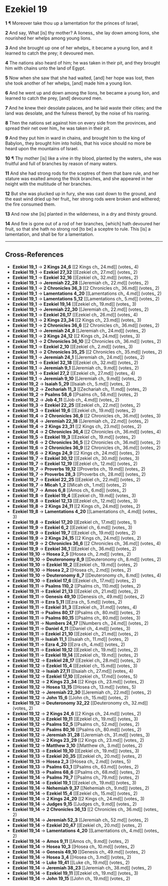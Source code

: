 # Ezekiel 19

**1** ¶ Moreover take thou up a lamentation for the princes of Israel,

**2** And say, What [is] thy mother? A lioness_ she lay down among lions, she nourished her whelps among young lions.

**3** And she brought up one of her whelps_ it became a young lion, and it learned to catch the prey; it devoured men.

**4** The nations also heard of him; he was taken in their pit, and they brought him with chains unto the land of Egypt.

**5** Now when she saw that she had waited, [and] her hope was lost, then she took another of her whelps, [and] made him a young lion.

**6** And he went up and down among the lions, he became a young lion, and learned to catch the prey, [and] devoured men.

**7** And he knew their desolate palaces, and he laid waste their cities; and the land was desolate, and the fulness thereof, by the noise of his roaring.

**8** Then the nations set against him on every side from the provinces, and spread their net over him_ he was taken in their pit.

**9** And they put him in ward in chains, and brought him to the king of Babylon_ they brought him into holds, that his voice should no more be heard upon the mountains of Israel.

**10** ¶ Thy mother [is] like a vine in thy blood, planted by the waters_ she was fruitful and full of branches by reason of many waters.

**11** And she had strong rods for the sceptres of them that bare rule, and her stature was exalted among the thick branches, and she appeared in her height with the multitude of her branches.

**12** But she was plucked up in fury, she was cast down to the ground, and the east wind dried up her fruit_ her strong rods were broken and withered; the fire consumed them.

**13** And now she [is] planted in the wilderness, in a dry and thirsty ground.

**14** And fire is gone out of a rod of her branches, [which] hath devoured her fruit, so that she hath no strong rod [to be] a sceptre to rule. This [is] a lamentation, and shall be for a lamentation.

---

## Cross-References

- **Ezekiel 19_1** → **2 Kings 24_6** [[2 Kings ch_ 24.md]] (votes_ 4)
- **Ezekiel 19_1** → **Ezekiel 27_32** [[Ezekiel ch_ 27.md]] (votes_ 2)
- **Ezekiel 19_1** → **Ezekiel 32_16** [[Ezekiel ch_ 32.md]] (votes_ 2)
- **Ezekiel 19_1** → **Jeremiah 22_28** [[Jeremiah ch_ 22.md]] (votes_ 2)
- **Ezekiel 19_1** → **2 Chronicles 36_3** [[2 Chronicles ch_ 36.md]] (votes_ 2)
- **Ezekiel 19_1** → **Lamentations 4_20** [[Lamentations ch_ 4.md]] (votes_ 2)
- **Ezekiel 19_1** → **Lamentations 5_12** [[Lamentations ch_ 5.md]] (votes_ 2)
- **Ezekiel 19_1** → **Ezekiel 19_14** [[Ezekiel ch_ 19.md]] (votes_ 3)
- **Ezekiel 19_1** → **Jeremiah 22_30** [[Jeremiah ch_ 22.md]] (votes_ 2)
- **Ezekiel 19_1** → **Ezekiel 26_17** [[Ezekiel ch_ 26.md]] (votes_ 4)
- **Ezekiel 19_1** → **2 Kings 23_34** [[2 Kings ch_ 23.md]] (votes_ 3)
- **Ezekiel 19_1** → **2 Chronicles 36_6** [[2 Chronicles ch_ 36.md]] (votes_ 2)
- **Ezekiel 19_1** → **Jeremiah 24_8** [[Jeremiah ch_ 24.md]] (votes_ 2)
- **Ezekiel 19_1** → **2 Kings 24_12** [[2 Kings ch_ 24.md]] (votes_ 3)
- **Ezekiel 19_1** → **2 Chronicles 36_10** [[2 Chronicles ch_ 36.md]] (votes_ 2)
- **Ezekiel 19_1** → **Ezekiel 2_10** [[Ezekiel ch_ 2.md]] (votes_ 3)
- **Ezekiel 19_1** → **2 Chronicles 35_25** [[2 Chronicles ch_ 35.md]] (votes_ 2)
- **Ezekiel 19_1** → **Jeremiah 24_1** [[Jeremiah ch_ 24.md]] (votes_ 2)
- **Ezekiel 19_1** → **Ezekiel 32_18** [[Ezekiel ch_ 32.md]] (votes_ 2)
- **Ezekiel 19_1** → **Jeremiah 9_1** [[Jeremiah ch_ 9.md]] (votes_ 2)
- **Ezekiel 19_1** → **Ezekiel 27_2** [[Ezekiel ch_ 27.md]] (votes_ 4)
- **Ezekiel 19_1** → **Jeremiah 9_10** [[Jeremiah ch_ 9.md]] (votes_ 2)
- **Ezekiel 19_2** → **Isaiah 5_29** [[Isaiah ch_ 5.md]] (votes_ 2)
- **Ezekiel 19_2** → **Zechariah 11_3** [[Zechariah ch_ 11.md]] (votes_ 2)
- **Ezekiel 19_2** → **Psalms 58_6** [[Psalms ch_ 58.md]] (votes_ 2)
- **Ezekiel 19_2** → **Job 4_11** [[Job ch_ 4.md]] (votes_ 2)
- **Ezekiel 19_3** → **Ezekiel 22_25** [[Ezekiel ch_ 22.md]] (votes_ 2)
- **Ezekiel 19_3** → **Ezekiel 19_6** [[Ezekiel ch_ 19.md]] (votes_ 2)
- **Ezekiel 19_4** → **2 Chronicles 36_6** [[2 Chronicles ch_ 36.md]] (votes_ 3)
- **Ezekiel 19_4** → **Jeremiah 22_18** [[Jeremiah ch_ 22.md]] (votes_ 2)
- **Ezekiel 19_4** → **2 Kings 23_31** [[2 Kings ch_ 23.md]] (votes_ 2)
- **Ezekiel 19_4** → **2 Chronicles 36_4** [[2 Chronicles ch_ 36.md]] (votes_ 4)
- **Ezekiel 19_5** → **Ezekiel 19_3** [[Ezekiel ch_ 19.md]] (votes_ 2)
- **Ezekiel 19_6** → **2 Chronicles 36_5** [[2 Chronicles ch_ 36.md]] (votes_ 2)
- **Ezekiel 19_6** → **2 Chronicles 36_9** [[2 Chronicles ch_ 36.md]] (votes_ 2)
- **Ezekiel 19_6** → **2 Kings 24_9** [[2 Kings ch_ 24.md]] (votes_ 2)
- **Ezekiel 19_7** → **Ezekiel 30_12** [[Ezekiel ch_ 30.md]] (votes_ 3)
- **Ezekiel 19_7** → **Ezekiel 12_19** [[Ezekiel ch_ 12.md]] (votes_ 2)
- **Ezekiel 19_7** → **Proverbs 19_12** [[Proverbs ch_ 19.md]] (votes_ 2)
- **Ezekiel 19_7** → **Proverbs 28_3** [[Proverbs ch_ 28.md]] (votes_ 2)
- **Ezekiel 19_7** → **Ezekiel 22_25** [[Ezekiel ch_ 22.md]] (votes_ 2)
- **Ezekiel 19_7** → **Micah 1_2** [[Micah ch_ 1.md]] (votes_ 2)
- **Ezekiel 19_7** → **Amos 6_8** [[Amos ch_ 6.md]] (votes_ 2)
- **Ezekiel 19_8** → **Ezekiel 19_4** [[Ezekiel ch_ 19.md]] (votes_ 3)
- **Ezekiel 19_8** → **Ezekiel 12_13** [[Ezekiel ch_ 12.md]] (votes_ 3)
- **Ezekiel 19_8** → **2 Kings 24_11** [[2 Kings ch_ 24.md]] (votes_ 2)
- **Ezekiel 19_8** → **Lamentations 4_20** [[Lamentations ch_ 4.md]] (votes_ 3)
- **Ezekiel 19_8** → **Ezekiel 17_20** [[Ezekiel ch_ 17.md]] (votes_ 1)
- **Ezekiel 19_9** → **Ezekiel 6_2** [[Ezekiel ch_ 6.md]] (votes_ 3)
- **Ezekiel 19_9** → **Ezekiel 19_7** [[Ezekiel ch_ 19.md]] (votes_ 2)
- **Ezekiel 19_9** → **2 Kings 24_15** [[2 Kings ch_ 24.md]] (votes_ 2)
- **Ezekiel 19_9** → **2 Chronicles 36_6** [[2 Chronicles ch_ 36.md]] (votes_ 4)
- **Ezekiel 19_9** → **Ezekiel 36_1** [[Ezekiel ch_ 36.md]] (votes_ 2)
- **Ezekiel 19_10** → **Hosea 2_5** [[Hosea ch_ 2.md]] (votes_ 2)
- **Ezekiel 19_10** → **Deuteronomy 8_9** [[Deuteronomy ch_ 8.md]] (votes_ 2)
- **Ezekiel 19_10** → **Ezekiel 19_2** [[Ezekiel ch_ 19.md]] (votes_ 2)
- **Ezekiel 19_10** → **Hosea 2_2** [[Hosea ch_ 2.md]] (votes_ 2)
- **Ezekiel 19_10** → **Deuteronomy 8_7** [[Deuteronomy ch_ 8.md]] (votes_ 4)
- **Ezekiel 19_10** → **Ezekiel 17_6** [[Ezekiel ch_ 17.md]] (votes_ 2)
- **Ezekiel 19_11** → **Psalms 110_2** [[Psalms ch_ 110.md]] (votes_ 2)
- **Ezekiel 19_11** → **Ezekiel 21_13** [[Ezekiel ch_ 21.md]] (votes_ 2)
- **Ezekiel 19_11** → **Genesis 49_10** [[Genesis ch_ 49.md]] (votes_ 2)
- **Ezekiel 19_11** → **Ezra 5_11** [[Ezra ch_ 5.md]] (votes_ 2)
- **Ezekiel 19_11** → **Ezekiel 31_3** [[Ezekiel ch_ 31.md]] (votes_ 4)
- **Ezekiel 19_11** → **Psalms 80_17** [[Psalms ch_ 80.md]] (votes_ 2)
- **Ezekiel 19_11** → **Psalms 80_15** [[Psalms ch_ 80.md]] (votes_ 3)
- **Ezekiel 19_11** → **Numbers 24_17** [[Numbers ch_ 24.md]] (votes_ 2)
- **Ezekiel 19_11** → **Daniel 4_11** [[Daniel ch_ 4.md]] (votes_ 3)
- **Ezekiel 19_11** → **Ezekiel 21_10** [[Ezekiel ch_ 21.md]] (votes_ 2)
- **Ezekiel 19_11** → **Isaiah 11_1** [[Isaiah ch_ 11.md]] (votes_ 2)
- **Ezekiel 19_11** → **Ezra 4_20** [[Ezra ch_ 4.md]] (votes_ 2)
- **Ezekiel 19_11** → **Ezekiel 19_12** [[Ezekiel ch_ 19.md]] (votes_ 2)
- **Ezekiel 19_11** → **Ezekiel 19_14** [[Ezekiel ch_ 19.md]] (votes_ 2)
- **Ezekiel 19_12** → **Ezekiel 28_17** [[Ezekiel ch_ 28.md]] (votes_ 2)
- **Ezekiel 19_12** → **Ezekiel 15_4** [[Ezekiel ch_ 15.md]] (votes_ 3)
- **Ezekiel 19_12** → **Isaiah 27_11** [[Isaiah ch_ 27.md]] (votes_ 4)
- **Ezekiel 19_12** → **Ezekiel 17_10** [[Ezekiel ch_ 17.md]] (votes_ 5)
- **Ezekiel 19_12** → **2 Kings 23_34** [[2 Kings ch_ 23.md]] (votes_ 2)
- **Ezekiel 19_12** → **Hosea 13_15** [[Hosea ch_ 13.md]] (votes_ 5)
- **Ezekiel 19_12** → **Jeremiah 22_30** [[Jeremiah ch_ 22.md]] (votes_ 2)
- **Ezekiel 19_12** → **John 15_6** [[John ch_ 15.md]] (votes_ 2)
- **Ezekiel 19_12** → **Deuteronomy 32_22** [[Deuteronomy ch_ 32.md]] (votes_ 2)
- **Ezekiel 19_12** → **2 Kings 24_6** [[2 Kings ch_ 24.md]] (votes_ 2)
- **Ezekiel 19_12** → **Ezekiel 19_11** [[Ezekiel ch_ 19.md]] (votes_ 3)
- **Ezekiel 19_12** → **Psalms 52_5** [[Psalms ch_ 52.md]] (votes_ 2)
- **Ezekiel 19_12** → **Psalms 80_16** [[Psalms ch_ 80.md]] (votes_ 2)
- **Ezekiel 19_12** → **Jeremiah 31_28** [[Jeremiah ch_ 31.md]] (votes_ 3)
- **Ezekiel 19_12** → **2 Kings 23_29** [[2 Kings ch_ 23.md]] (votes_ 2)
- **Ezekiel 19_12** → **Matthew 3_10** [[Matthew ch_ 3.md]] (votes_ 2)
- **Ezekiel 19_13** → **Ezekiel 19_10** [[Ezekiel ch_ 19.md]] (votes_ 3)
- **Ezekiel 19_13** → **Ezekiel 20_35** [[Ezekiel ch_ 20.md]] (votes_ 2)
- **Ezekiel 19_13** → **Hosea 2_3** [[Hosea ch_ 2.md]] (votes_ 5)
- **Ezekiel 19_13** → **Psalms 63_1** [[Psalms ch_ 63.md]] (votes_ 2)
- **Ezekiel 19_13** → **Psalms 68_6** [[Psalms ch_ 68.md]] (votes_ 2)
- **Ezekiel 19_14** → **Psalms 79_7** [[Psalms ch_ 79.md]] (votes_ 2)
- **Ezekiel 19_14** → **Ezekiel 19_1** [[Ezekiel ch_ 19.md]] (votes_ 3)
- **Ezekiel 19_14** → **Nehemiah 9_37** [[Nehemiah ch_ 9.md]] (votes_ 2)
- **Ezekiel 19_14** → **Ezekiel 15_4** [[Ezekiel ch_ 15.md]] (votes_ 2)
- **Ezekiel 19_14** → **2 Kings 24_20** [[2 Kings ch_ 24.md]] (votes_ 3)
- **Ezekiel 19_14** → **Judges 9_15** [[Judges ch_ 9.md]] (votes_ 2)
- **Ezekiel 19_14** → **2 Chronicles 36_13** [[2 Chronicles ch_ 36.md]] (votes_ 2)
- **Ezekiel 19_14** → **Jeremiah 52_3** [[Jeremiah ch_ 52.md]] (votes_ 2)
- **Ezekiel 19_14** → **Ezekiel 20_47** [[Ezekiel ch_ 20.md]] (votes_ 2)
- **Ezekiel 19_14** → **Lamentations 4_20** [[Lamentations ch_ 4.md]] (votes_ 2)
- **Ezekiel 19_14** → **Amos 9_11** [[Amos ch_ 9.md]] (votes_ 2)
- **Ezekiel 19_14** → **Hosea 10_3** [[Hosea ch_ 10.md]] (votes_ 2)
- **Ezekiel 19_14** → **Genesis 49_10** [[Genesis ch_ 49.md]] (votes_ 2)
- **Ezekiel 19_14** → **Hosea 3_4** [[Hosea ch_ 3.md]] (votes_ 2)
- **Ezekiel 19_14** → **Luke 19_41** [[Luke ch_ 19.md]] (votes_ 2)
- **Ezekiel 19_14** → **Jeremiah 38_23** [[Jeremiah ch_ 38.md]] (votes_ 2)
- **Ezekiel 19_14** → **Ezekiel 19_11** [[Ezekiel ch_ 19.md]] (votes_ 3)
- **Ezekiel 19_14** → **John 19_15** [[John ch_ 19.md]] (votes_ 2)
